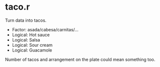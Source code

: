taco.r
======
Turn data into tacos.

* Factor: asada/cabesa/carnitas/...
* Logical: Hot sauce
* Logical: Salsa
* Logical: Sour cream
* Logical: Guacamole

Number of tacos and arrangement on the plate could mean something too.
